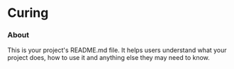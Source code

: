 Curing
======

### About

This is your project's README.md file. It helps users understand what your
project does, how to use it and anything else they may need to know.